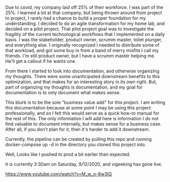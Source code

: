 Due to covid, my company laid off 25% of their workforce.  I was part of the 25%.  I learned a lot at that company, but being thrown around from project to project, I rarely had a chance to build a proper foundation for my understanding.  I decided to do an agile transformation for my home lab, and decided on a pilot project.  That pilot project goal was to investigate the fragility of the current technological workflows that I implemented on a daily basis.  I was the stakeholder, product owner, scrumm master, toilet plunger, and everything else.  I originally recognized I needed to distribute some of that workload, and got some buy in from a band of merry misfits I call my friends.  I'm still product owner, but I have a scrumm master helping me.  He'll get a callout if he wants one.

From there I started to look into documentation, and otherwise organizing my thoughts.  There were some unanticipated downstream benefits to this optimization, and that makes for an interesting story in its own right.  But, part of organizing my thoughts is documentation, and my goal for documentation is to only document what makes sense.  

This blurb is to be the sole "business value add" for this project.  I am writing this documentation because at some point I may be using this project professionally, and so I felt this would serve as a quick how-to manual for the rest of this.  The only information I will add here is information I do not find valuable to document internally, but makes sense for a business case.  After all, if you don't plan for it, then it's harder to add it downstream.

Currently, the pipeline can be created by pulling this repo and running 
docker-compose up -d 
in the directory you cloned this project into.

Well, Looks like I pushed to prod a bit earlier than expected.

It is currently 3:30am on Saturday, 9/12/2020, and vigeeking has gone live.  

https://www.youtube.com/watch?v=M_w_n-8w3IQ


